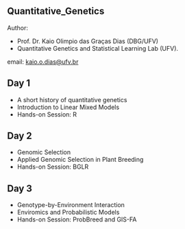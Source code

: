 ## Quantitative_Genetics

Author: 
- Prof. Dr. Kaio Olimpio das Graças Dias (DBG/UFV)
- Quantitative Genetics and Statistical Learning Lab (UFV). 

email: kaio.o.dias@ufv.br
      
       
## Day 1       

- A short history of quantitative genetics 
- Introduction to Linear Mixed Models
- Hands-on Session: R

## Day 2

- Genomic Selection
- Applied Genomic Selection in Plant Breeding
- Hands-on Session: BGLR
  
## Day 3

- Genotype-by-Environment Interaction
- Enviromics and Probabilistic Models 
- Hands-on Session: ProbBreed and GIS-FA
